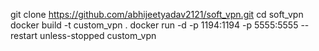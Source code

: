 git clone https://github.com/abhijeetyadav2121/soft_vpn.git
cd soft_vpn
docker build -t custom_vpn .
 docker run -d  -p 1194:1194 -p 5555:5555 --restart unless-stopped custom_vpn
